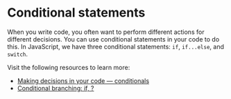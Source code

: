 # Conditional statements 

When you write code, you often want to perform different actions for different decisions. You can use conditional statements in your code to do this. In JavaScript, we have three conditional statements: `if`, `if...else`, and `switch`.

Visit the following resources to learn more:

- [Making decisions in your code — conditionals](https://developer.mozilla.org/en-US/docs/Learn/JavaScript/Building_blocks/conditionals)
- [Conditional branching: if, ?](https://javascript.info/ifelse)
